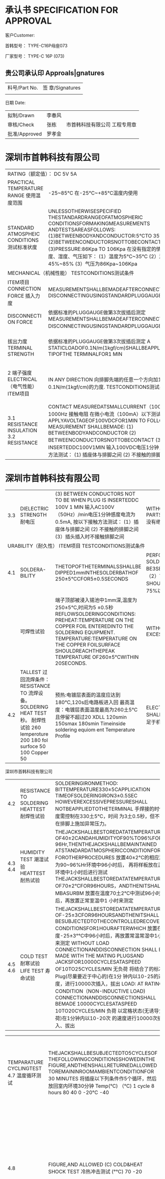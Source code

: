 # 承认书 SPECIFICATION FOR APPROVAL  

客户Customer:  

首韩型号： TYPE-C16P母座073  

厂家型号： TYPE-C 16P (073)  

## 贵公司承认印 Approals|gnatures  

<html><body><table><tr><td>料号/Part No.</td><td>签 章/Signatures</td></tr><tr><td></td><td></td></tr></table></body></html>  

日期 Date:  

<html><body><table><tr><td>拟制/Drawn</td><td>李春风</td><td rowspan="3">市首韩科技有限公司 工程专用章</td></tr><tr><td>审核/Check</td><td>张栋</td></tr><tr><td>批准/Approved</td><td>罗孝金</td></tr></table></body></html>  

# 深圳市首韩科技有限公司  

<html><body><table><tr><td colspan="3">RATING（额定值）： DC 5V 5A</td></tr><tr><td>PRACTICAL TEMPERATURE RANGE 使用温度范围</td><td>-25~85°C 在-25°C~+85°C温度内使用</td><td></td></tr><tr><td>STANDARD ATMOSPHEIC CONDITIONS 测试标准状度</td><td>UNLESSOTHERWISESPECIFIED THESTANDARDRANGEOFATMOSPHERIC CONDITIONSFORMAKINGMEASUREMENTS ANDTESTSAREASFOLLOWS: (1)BETWEENBODYANDCONDUCTOR:5°CTO 35℃ (2)BETWEENCONDUCTORSNOTTOBECONTACT:45%TO85% (3)PRESSURE:86Kpa TO 106Kpa 在没有指定的情况下测试温度、湿度、气压如下： (1）温度为5℃~35℃ (2）湿度为45%~85% (3）气压为86Kpa~106Kpa</td><td></td></tr><tr><td colspan="3">MECHANICAL（机械性能） TESTCONDITIONS测试条件</td></tr><tr><td>ITEM项目 CONNECTION FORCE 插入力度</td><td>MEASUREMENTSHALLBEMADEAFTERCONNECTINGAND DISCONNECTINGUSINGSTANDARDPLUGGAUGE3TIMES</td><td>PERFORMANCE规格 5-20N</td></tr><tr><td>DISCONNECTI ON FORCE</td><td>依据标准的PLUGGAUGE做第3次拔插后测定 MEASUREMENTSHALLBEMADEAFTERCONNECTINGAND DISCONNECTINGUSINGSTANDARDPLUGGAUGE3TIMES。</td><td>8~20N</td></tr><tr><td>拔出力度 TERMINAL STRENGTH</td><td>依据标准的PLUGGAUGE做第3次拔插后测定 A STATICLOADOF0.1N/m(1kgf/cm)SHALLBEAPPLIEDTOTHE TIPOFTHE TERMINALFOR1 MIN</td><td>THERESHALLBENODAMAGE TOTHE TERMINAL SUCH AS CRACKS，LOOSENESS OR PLAY ELECTRICAL,AND MECHANICAL</td></tr><tr><td>2 端子强度 ELECTRICAL（电气性能） ITEM项目</td><td>IN ANY DIRECTION 向排脚先端的任意一个方向加1分钟0.1N/m(1kgf/cm)的力度. TESTCONDITIONS测试条件</td><td>CHARACTERISTICS SHALL BE SATISFIED 在排脚中没有裂开、松动等异常，满足 于机械、电气性能 PERFORMANCE规格</td></tr><tr><td>3.1 RESISTANCE INSULATION 3.2 RESISTANCE</td><td>CONTACT MEASUREDATSMALLCURRENT（10OmAORLESS) 1000Hz 接触电阻 在微小电流（100mA）以下测试 APPLYAVOLTAGEOF100VDCFOR1MIN TO FOLLOWING MEASUREMENT SHALLBEMADE: (1) BETWEENBODYANDCONDUCTOR (2) BETWEENCONDUCTORSNOTTOBECONTACT (3） 绝缘电阻 INSERTEDDC100V1MIN 输入100VDC电压1分钟，按以下接触方法测试： (1) 插座体与排脚之间 (2) 不接触的排脚之间</td><td>40mΩ PORTIONS AFTER WHICH 100MQ</td></tr></table></body></html>  

# 深圳市首韩科技有限公司  

<html><body><table><tr><td>3.3</td><td>DIELECTRIC STRENGTH 耐电压</td><td>(3) BETWEEN CONDUCTORS NOT TO BE WHEN PLUG IS INSERTEDDC 100V 1 MIN 输入AC100V（50Hz）/min电压1分钟感度电流为0.5mA, 按以下接触方法测试： (1）插座体与排脚之间 (2) 不接触的排脚之间 (3）插头插入时不接触排脚之间</td><td>WITHOUTDAMAGETO PARTSARCINGORBREAKDOWNETC 没有绝缘破坏等异常</td></tr><tr><td colspan="4">URABILITY（耐久性） ITEM项目 TESTCONDITIONS测试条件</td></tr><tr><td>4.1</td><td>SOLDERA- BILITY</td><td>THETOPOFTHETERMINALSSHALLBE DIPPED1mmINTHESOLDERBATHOF 250±5℃CFOR5±0.5SECONDS</td><td>PERFORMANCE规格 （1）SOLDERWETTINGTIMESHALL BE3SECORLESS 焊接时间应少于3秒 （2）THEAREAOFSOLDERING SHOULDBEOVER75% 焊接面积应有75%以上</td></tr><tr><td></td><td>可焊性试验</td><td>端子顶部被浸入锡池中1mm深,温度为250±5℃,时间为5 ±0.5秒 REFLOWSOLDERINGCONDITIONS: PREHEAT:TEMPERATURE ON THE COPPER FOIL ENTEREDINTO THE SOLDERING EQUIPMENT. TEMPERATURE:TEMPERATURE ON THE COPPER FOILSURFACE SHOULDREACHTHEPEAK TEMPERATURE OF260±5°CWITHIN 20SECONDS.</td><td>WITHOUTDEFORMATIONOFCASEOR EXCESSIVELOOSENESSOFTEMINALS</td></tr><tr><td>4.2</td><td>TALLEST 过回流焊条件： RESISTANCE TO 流焊设备。 SOLDERING HEAT TEST 秒。 耐焊性试验 260 lemperoture 200 180 fol surfoce 50 100 Copper 50</td><td>预热:电镀层表面的温度应达到180℃,120s后电路板进入回 最高温度：电镀层表面温度最高为260土5℃且停留不超过20 XDLL 120smin 150smax 180smin Timeinside soldering equiom ent Temperature Profile</td><td>ELECTRICAL CHARACTERISTICS SHALL BESATISFIED 本体无变形，满足于机械、电气性能</td></tr></table></body></html>  

深圳市首韩科技有限公司  


<html><body><table><tr><td>4.2</td><td>RESISTANCE TO SOLDERING HEATTEST 耐焊性试验</td><td>SOLDERINGIRONMETHOD: BITTEMPERATURE330±5CAPPLICATION TIMEOFSOLDERINGIRON3±0.5SEC HOWEVEREXCESSIVEPRESSURESHALL NOTBEAPPLIEDTOTHETERMINAL 手焊接的时候温度需控制在330土5℃，时间 为3土0.5秒，但不能在排脚上施加异常压力。</td><td>WITHOUTDEFORMATIONOFCASEOR EXCESSIVELOOSENESSOFTEMINALS ELECTRICALCHARACTERISTICSSHALL BESATISFIED 本体无变形，满足于机械、电气性能</td></tr><tr><td>4.3 4.4</td><td>HUMIDITY TEST 潮湿试验 HEATTEST 耐热试验</td><td>THEJACKSHALLBESTOREDATATEMPERATURE OF40±2CANDAHUMIDITYOF90%TO96%FOR 96Hr,THENTHEJACKSHALLBEMAINTAINED ATSTANDARDATMOSPHERICCONDITIONFOR1Hr FOROTHERPROCEDURES 放置40±2℃的相应湿度为90~96%Hr环境中96小时后， 再将样板放在正常环境中1小时后进行测试 THEJACKSHALLBESTOREDATATEMPERATURE OF70±2°CFOR96HOURS，ANDTHENITSHALL MBASURBM 放置在温度70土2℃中测试96小时后，再放置正常室温中1 小时来测定</td><td>THERESHALLBENODAMAGEON APPEARANCE。 MECHANICALANDELECTRICAL CHARACTERISTICSSHALLBE SATISFIED 外观无异常，满足于机械、电气性能。</td></tr><tr><td>4.5 4.6</td><td>COLD TEST 耐寒试验 LIFE TEST 寿命试验</td><td>THEJACKSHALLBESTOREDATATEMPERATURE OF-25±3CFOR96HOURSANDTHENITSHALL BESUBJECTEDTOTHECONTROLLEDRECOVERY CONDITIONSFOR1HOURAFTERWHICH 放置在温度-25±3°℃中96小时后，再放置常温常湿中1小 时来测定 WITHOUT LOAD CONNECTIONANDDISCONNECTION SHALL BE MADE WITH THE MATING PLUGSAND JACKSFOR10000CYCLESATASPEED OF10TO25CYCLES/MIN 无负荷 将结合了的标准Plug(尽量要近于中心的)在1分 钟内以10-25的速度，进行10000次插入，拔出 LOAD: AT RATING CONDITION（NON-INDUCTIVE LOAD) CONNECTIONANDDISCONNECTIONSHALL BEMADE 10000CYCLESATASPEED 10TO20CYCLES/MIN 负荷 以定格状态(无诱导负荷)在1分钟内以10-20次 的速度进行10000次插入、拔出</td><td>THERESHALLBENODAMAGEON APPEARANCE MECHANICALANDELECTRICAL CHARACTERISTICSSHALLBE SATISFIED 外观无异常，满足于机械、电气性能 (1) CONTACTRESISTANCESHALLBE≤ 0.1Q (2) DISCONNECTIONFORCESHALLBE 0.8 TO 2.0N (3) MECHANICALAND ELECTRICAL CHARACTERISTICS SHALL BE SATISFIED (1) 接触电阻≤0.1Q (2) 拔出力是0.8~2.0N (3）其它:满足于机械、电气性能</td></tr></table></body></html>  

<html><body><table><tr><td>TEMPARATURE CYCLINGTEST 4.7 温度循环测试</td><td>THEJACKSHALLBESUBJECTEDTO5CYCLESOF THEFOLLOWINGCONDITIONSSHOWEDINTHE FIGURE,ANDTHENSHALLRETURNEDALLOWED TOREMAININROOMAMBIENTCONDITIONFOR 30 MINUTES 将插座以下列条件作5个循环，然后放回室内环境30分钟 Temp(°C) （℃) 1 cycle 8 hours 80 40 0 -20℃ -40</td><td>THERESHALLBENODEFORMATIONOR CRACKS IN MOLDED PART. INSERTION&EXTRACTIONFORCE:3TO20N CONTACTRESISTANCE:MAX.30MQ INSULATIONRESISTANCE:MIN.100M Q DIELECTRICWITHSTANDINGVOLTAGE: 100VAC/MIN(BETWEENTERMINALS) 产品不能变形与破裂 插拔力：3N至20N 接触电阻：最大30mQ 绝缘电阻：最小100MQ 绝缘耐压：最小100VAC（端子之间） (Hours) THERESHALLBENODEFORMATIONOR</td></tr><tr><td>4.8</td><td>FIGURE,AND ALLOWED (C) COLD&HEAT SHOCK TEST 冷热冲击测试 (°℃) 70 -20</td><td>THEJACKSHALLBESUBJECTEDTO5CYCLES OF THEFOLLOWINGCONDITIONSSHOWEDINTHE CRACKSINMOLDEDPART. INSERTION&EXTRACTIONFORCE:3TO25N ）THENSHALLRETURNED ）AND CONTACTRESISTANCE:MAX.30MQ INSULATIONRESISTANCE:MIN.100M Q TO REMAIN IN ROOMAMBIENTCONDITION FOR DIELECTRICWITHSTANDINGVOLTAGE: 30MINUTES将插座以下列条件作5个循环，然后放回室内环境30分钟TEMP 500VAC/MIN(BETWEENTERMINALS) 产品不能变形与破裂 插拔力：3N至25N 1 cycle 1 hour 接触电阻：最大30mΩ 绝缘电阻：最小100MQ 绝缘耐压：最小500VAC（端子之间） 0.5-→—0.5-—0.5-—0.5- (Hours)</td></tr></table></body></html>  

![](https://cdn-mineru.openxlab.org.cn/extract/25dc7db5-ba67-4be7-8bbc-08b251707082/13282845b5a012b08a140fbc8310a840b69c265a6ad0c35ce504f7fcdf060925.jpg)  

<html><body><table><tr><td rowspan="9">PINSIGNAL NAMEPINSIGNAL NAME A12 A9 A5 GND VBUS CC1 B5 B9 B12 CC2 VBUS GND X.XXX ±0.05 X.XX X.X X ±0.10 ±0.15 ±0.20 X.XX° X.X ±0.5° ±1° ±2° Approved. Checked. Drdwn. 罗孝金 张栋 李春风 CUSTOMER COPY SIZE. SCALE. PART NO. 1:8 A4</td><td rowspan="9">8.64 PIN ASSIGNMENTS PCB LAYOUT(Recommend) (General Tolerance:±0.05) DECIMALS: SPECIFED TOLERANCES UNLESS OTHERWSE</td><td rowspan="9">5.78 4.20 5.78 1.60</td><td rowspan="9">6.69 8.34 1.10 A A 8.65 A</td><td rowspan="9">6.IR REFLOW: 5 ENVIRONMENTAL PERFORMANCE: OPERATING TEMPERATURE:-25'C~+85'C. 4-4.DIELECTRIC 4-3.INSULATION RESISTANCE: 100MQ WITHSTAND VOLTAGE,AC 10OV FOR 1 MINUTE. MIN</td><td rowspan="9">8.94 7.35 3.16 2.60</td><td rowspan="9">4.20 6.28</td><td>8.94</td><td></td><td></td></tr><tr><td></td></tr><tr><td></td></tr><tr><td></td></tr><tr><td></td></tr><tr><td></td></tr><tr><td>0.30</td></tr><tr><td>00.50</td></tr><tr><td>0.50 3.50 4.55 6.15 0.25 0.25</td></tr><tr><td>4.ELECTRICAL PERFORMANCE, BE MAINTAINED FOR 10 SECONDS AT 260'C. THE PEAK TEMPERATURE ON THE BOARD SHALL 4-2. 4-1. 3-3.DURABILITY: 10000 CYCLES. 3-2.REMOVAL CURRENT LLCR MAX. CHANGE OF ALL PINS: 10mΩ. SHIELD: 50mQ/MAX. VBUS & GND PINS AND OTHER PINS: 4OmΩ/PIN MAX. LLCR: VOLTAGE RATING:5.OV FORCE: 0.8kgf~2.0kgf. RATING:5.0A</td></tr><tr><td></td></tr><tr><td>韩深圳市首韩科技有限公司</td></tr></table></body></html>  